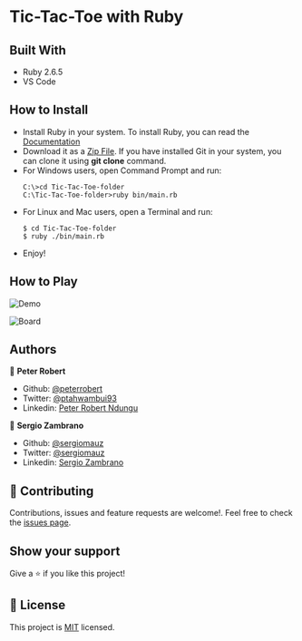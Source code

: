 # Tic-Tac-Toe with Ruby


## Built With

- Ruby 2.6.5
- VS Code

## How to Install

- Install Ruby in your system. To install Ruby, you can read the [Documentation](https://www.ruby-lang.org/en/documentation/installation/)
- Download it as a [Zip File](https://github.com/peterrobert/TiC-Tac-Toe-Ruby-Project/archive/fourth-milestone.zip). If you have installed Git in your system, you can clone it using **git clone** command.
- For Windows users, open Command Prompt and run:
    ```console
    C:\>cd Tic-Tac-Toe-folder
    C:\Tic-Tac-Toe-folder>ruby bin/main.rb
    ```
- For Linux and Mac users, open a Terminal and run:
    ```console
    $ cd Tic-Tac-Toe-folder
    $ ruby ./bin/main.rb
    ``` 
- Enjoy!

## How to Play

![Demo](https://user-images.githubusercontent.com/36812672/77720794-f007de80-6fb6-11ea-86f6-49410669b791.gif)

![Board](https://user-images.githubusercontent.com/36812672/77721727-acfb3a80-6fb9-11ea-93bf-6a779ffd52c4.png)

## Authors

👤 **Peter Robert**

- Github: [@peterrobert](https://github.com/peterrobert)
- Twitter: [@ptahwambui93](https://twitter.com/Ptahwambui93)
- Linkedin: [Peter Robert Ndungu](https://www.linkedin.com/in/peter-rob-ndungu/)

👤 **Sergio Zambrano**

- Github: [@sergiomauz](https://github.com/sergiomauz)
- Twitter: [@sergiomauz](https://twitter.com/sergiomauz)
- Linkedin: [Sergio Zambrano](https://www.linkedin.com/in/sergiomauz/)

## 🤝 Contributing

Contributions, issues and feature requests are welcome!. Feel free to check the [issues page](issues/).

## Show your support

Give a ⭐️ if you like this project!

## 📝 License

This project is [MIT](LICENSE) licensed.